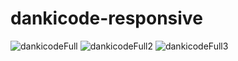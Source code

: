 # dankicode-responsive


![dankicodeFull](https://user-images.githubusercontent.com/53740747/66529045-4ac87f00-ead8-11e9-8cfb-0d58c350e627.PNG)
![dankicodeFull2](https://user-images.githubusercontent.com/53740747/66529047-4bf9ac00-ead8-11e9-929f-73f3982e41bc.PNG)
![dankicodeFull3](https://user-images.githubusercontent.com/53740747/66529051-4e5c0600-ead8-11e9-94c2-73e7d2275651.PNG)
